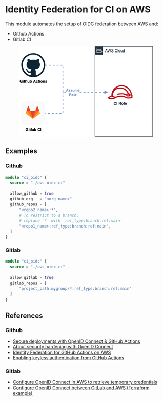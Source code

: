 # Identity Federation for CI on AWS


This module automates the setup of OIDC federation between AWS and:
* Github Actions
* Gitlab CI


<p align="center">
  <img src="./aws-oidc-ci.drawio.png">
</p>


## Examples

### Github

```terraform
module "ci_oidc" {
  source = "./aws-oidc-ci"

  allow_github = true
  github_org   = "<org_name>"
  github_repos = [
      "<repo2_name>:*",
      # To restrict to a branch,
      # replace `*` with `ref_type:branch:ref:main`
      "<repo1_name>:ref_type:branch:ref:main",
  ]
}
```

### Gitlab

```terraform
module "ci_oidc" {
  source = "./aws-oidc-ci"

  allow_gitlab = true
  gitlab_repos = [
      "project_path:mygroup/*:ref_type:branch:ref:main"
  ]
}
```


## References

### Github

* [Secure deployments with OpenID Connect & GitHub Actions](https://github.blog/2021-11-23-secure-deployments-openid-connect-github-actions-generally-available/)
* [About security hardening with OpenID Connect](https://docs.github.com/en/actions/deployment/security-hardening-your-deployments/about-security-hardening-with-openid-connect)
* [Identity Federation for GitHub Actions on AWS](https://scalesec.com/blog/identity-federation-for-github-actions-on-aws/)
* [Enabling keyless authentication from GitHub Actions](https://cloud.google.com/blog/products/identity-security/enabling-keyless-authentication-from-github-actions)

### Gitlab

* [Configure OpenID Connect in AWS to retrieve temporary credentials](https://docs.gitlab.com/ee/ci/cloud_services/aws/)
* [Configure OpenID Connect between GitLab and AWS (Terraform example)](https://gitlab.com/guided-explorations/aws/configure-openid-connect-in-aws)

